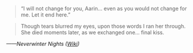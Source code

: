>“I will not change for you, Aarin... even as you would not change for me. Let it end here.”

>Though tears blurred my eyes, upon those words I ran her through. She died moments later, as we exchanged one... final kiss.

*——Neverwinter Nights ([Wiki](https://nwn.wiki/display/NWN1/Voicelines+and+dialog.tlk))*
